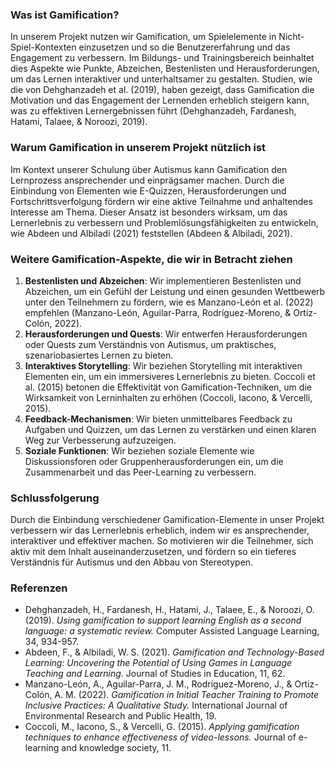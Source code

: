 
### Was ist Gamification?
In unserem Projekt nutzen wir Gamification, um Spielelemente in Nicht-Spiel-Kontexten einzusetzen und so die Benutzererfahrung und das Engagement zu verbessern. Im Bildungs- und Trainingsbereich beinhaltet dies Aspekte wie Punkte, Abzeichen, Bestenlisten und Herausforderungen, um das Lernen interaktiver und unterhaltsamer zu gestalten. Studien, wie die von Dehghanzadeh et al. (2019), haben gezeigt, dass Gamification die Motivation und das Engagement der Lernenden erheblich steigern kann, was zu effektiven Lernergebnissen führt (Dehghanzadeh, Fardanesh, Hatami, Talaee, & Noroozi, 2019).

### Warum Gamification in unserem Projekt nützlich ist
Im Kontext unserer Schulung über Autismus kann Gamification den Lernprozess ansprechender und einprägsamer machen. Durch die Einbindung von Elementen wie E-Quizzen, Herausforderungen und Fortschrittsverfolgung fördern wir eine aktive Teilnahme und anhaltendes Interesse am Thema. Dieser Ansatz ist besonders wirksam, um das Lernerlebnis zu verbessern und Problemlösungsfähigkeiten zu entwickeln, wie Abdeen und Albiladi (2021) feststellen (Abdeen & Albiladi, 2021).

### Weitere Gamification-Aspekte, die wir in Betracht ziehen
1. **Bestenlisten und Abzeichen**: Wir implementieren Bestenlisten und Abzeichen, um ein Gefühl der Leistung und einen gesunden Wettbewerb unter den Teilnehmern zu fördern, wie es Manzano-León et al. (2022) empfehlen (Manzano-León, Aguilar-Parra, Rodríguez-Moreno, & Ortiz-Colón, 2022).
2. **Herausforderungen und Quests**: Wir entwerfen Herausforderungen oder Quests zum Verständnis von Autismus, um praktisches, szenariobasiertes Lernen zu bieten.
3. **Interaktives Storytelling**: Wir beziehen Storytelling mit interaktiven Elementen ein, um ein immersiveres Lernerlebnis zu bieten. Coccoli et al. (2015) betonen die Effektivität von Gamification-Techniken, um die Wirksamkeit von Lerninhalten zu erhöhen (Coccoli, Iacono, & Vercelli, 2015).
4. **Feedback-Mechanismen**: Wir bieten unmittelbares Feedback zu Aufgaben und Quizzen, um das Lernen zu verstärken und einen klaren Weg zur Verbesserung aufzuzeigen.
5. **Soziale Funktionen**: Wir beziehen soziale Elemente wie Diskussionsforen oder Gruppenherausforderungen ein, um die Zusammenarbeit und das Peer-Learning zu verbessern.

### Schlussfolgerung
Durch die Einbindung verschiedener Gamification-Elemente in unser Projekt verbessern wir das Lernerlebnis erheblich, indem wir es ansprechender, interaktiver und effektiver machen. So motivieren wir die Teilnehmer, sich aktiv mit dem Inhalt auseinanderzusetzen, und fördern so ein tieferes Verständnis für Autismus und den Abbau von Stereotypen.

### Referenzen
- Dehghanzadeh, H., Fardanesh, H., Hatami, J., Talaee, E., & Noroozi, O. (2019). *Using gamification to support learning English as a second language: a systematic review.* Computer Assisted Language Learning, 34, 934-957.
- Abdeen, F., & Albiladi, W. S. (2021). *Gamification and Technology-Based Learning: Uncovering the Potential of Using Games in Language Teaching and Learning.* Journal of Studies in Education, 11, 62.
- Manzano-León, A., Aguilar-Parra, J. M., Rodríguez-Moreno, J., & Ortiz-Colón, A. M. (2022). *Gamification in Initial Teacher Training to Promote Inclusive Practices: A Qualitative Study.* International Journal of Environmental Research and Public Health, 19.
- Coccoli, M., Iacono, S., & Vercelli, G. (2015). *Applying gamification techniques to enhance effectiveness of video-lessons.* Journal of e-learning and knowledge society, 11.
